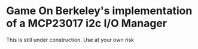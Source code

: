 # Game On Berkeley's implementation of a MCP23017 i2c I/O Manager

This is still under construction. Use at your own risk
